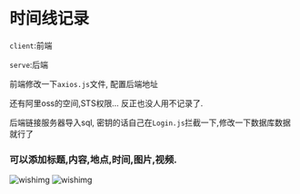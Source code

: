 # 时间线记录

`client`:前端

`serve`:后端

前端修改一下`axios.js`文件, 配置后端地址

还有阿里oss的空间,STS权限... 反正也没人用不记录了.

后端链接服务器导入sql, 密钥的话自己在`Login.js`拦截一下,修改一下数据库数据就行了
### 可以添加标题,内容,地点,时间,图片,视频.

![wishimg](https://cdn.jsdelivr.net/gh/WishMelz/file@master/messy/589420d74128409433ed9c25b0b3be89.png)
![wishimg](https://cdn.jsdelivr.net/gh/WishMelz/file@master/messy/25f9085a2602279011099211b62111ba.png)


